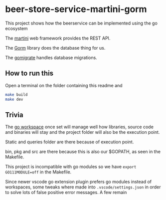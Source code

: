 # beer-store-service-martini-gorm

This project shows how the beerservice can be implemented using the go
ecosystem

The [martini](https://github.com/go-martini/martini) web framework provides
the REST API.

The [Gorm](http://gorm.io/) library does the database thing for us.

The [gomigrate](https://github.com/DavidHuie/gomigrate) handles database
migrations.

## How to run this

Open a terminal on the folder containing this readme and

```bash
make build
make dev
```

## Trivia

The [go workspace](https://golang.org/doc/code.html) once set will manage well
how libraries, source code and binaries will stay and the project folder will
also be the execution point.

Static and queries folder are there because of execution point.

bin, pkg and src are there because this is also our \$GOPATH, as seen in the
Makefile.

This project is incompatible with go modules so we have `export GO111MODULE=off`
in the Makefile.

Since newer vscode go extension plugin prefers go modules instead of workspaces,
some tweaks where made into `.vscode/settings.json` in order to solve lots of
false positive error messages. A few remain
